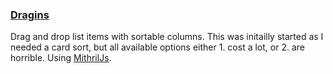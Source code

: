 ### [Dragins](https://github.com/kevinkace/Dragins)

Drag and drop list items with sortable columns. This was initailly started as I needed a card sort, but all available options either 1. cost a lot, or 2. are horrible. Using [MithrilJs](http://mithril.js.org/).